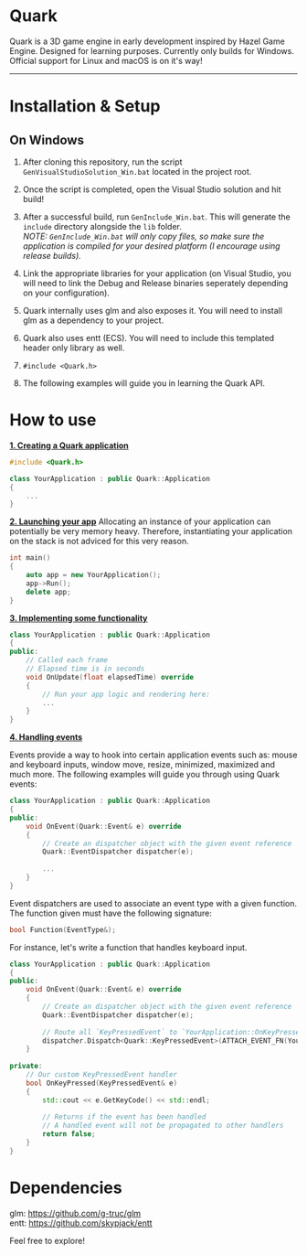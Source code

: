 # Quark

Quark is a 3D game engine in early development inspired by Hazel Game Engine.
Designed for learning purposes.
Currently only builds for Windows.
Official support for Linux and macOS is on it's way!

***

# Installation & Setup

## On Windows

1. After cloning this repository, run the script `GenVisualStudioSolution_Win.bat` located in the project root.
2. Once the script is completed, open the Visual Studio solution and hit build!
3. After a successful build, run `GenInclude_Win.bat`. This will generate the `include` directory alongside the `lib` folder.<br />
*NOTE: `GenInclude_Win.bat` will only copy files, so make sure the application is compiled for your desired platform (I encourage using release builds).*<br />

4. Link the appropriate libraries for your application (on Visual Studio, you will need to link the Debug and Release binaries seperately depending on your configuration).
5. Quark internally uses glm and also exposes it. You will need to install glm as a dependency to your project.
6. Quark also uses entt (ECS). You will need to include this templated header only library as well.
7. `#include <Quark.h>`
8. The following examples will guide you in learning the Quark API.

# How to use

<ins>**1. Creating a Quark application**</ins>
```c++
#include <Quark.h>

class YourApplication : public Quark::Application
{
	...
}
```
	
<ins>**2. Launching your app**</ins>
Allocating an instance of your application can potentially be very memory heavy.
Therefore, instantiating your application on the stack is not adviced for this very reason.
```c++
int main()
{
	auto app = new YourApplication();
	app->Run();
	delete app;
}
```

<ins>**3. Implementing some functionality**</ins>
```c++
class YourApplication : public Quark::Application
{
public:
	// Called each frame
	// Elapsed time is in seconds
	void OnUpdate(float elapsedTime) override
	{
		// Run your app logic and rendering here:
		...
	}
}
```

<ins>**4. Handling events**</ins>

Events provide a way to hook into certain application events such as:
mouse and keyboard inputs, window move, resize, minimized, maximized and much more.
The following examples will guide you through using Quark events:

```c++
class YourApplication : public Quark::Application
{
public:
	void OnEvent(Quark::Event& e) override
	{
		// Create an dispatcher object with the given event reference
		Quark::EventDispatcher dispatcher(e);
	
		...
	}
}
```

Event dispatchers are used to associate an event type with a given function.
The function given must have the following signature:<br />
```c++
bool Function(EventType&);
```
	
For instance, let's write a function that handles keyboard input.

```c++
class YourApplication : public Quark::Application
{
public:
	void OnEvent(Quark::Event& e) override
	{
		// Create an dispatcher object with the given event reference
		Quark::EventDispatcher dispatcher(e);
	
		// Route all `KeyPressedEvent` to `YourApplication::OnKeyPressed`
		dispatcher.Dispatch<Quark::KeyPressedEvent>(ATTACH_EVENT_FN(YourApplication::OnKeyPressed));
	}
	
private:
	// Our custom KeyPressedEvent handler
	bool OnKeyPressed(KeyPressedEvent& e)
	{
		std::cout << e.GetKeyCode() << std::endl;
	
		// Returns if the event has been handled
		// A handled event will not be propagated to other handlers
		return false;
	}
}
```

# Dependencies
glm: https://github.com/g-truc/glm<br />
entt: https://github.com/skypjack/entt<br />

Feel free to explore!
